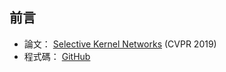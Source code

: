 ## 前言



- 論文： [Selective Kernel Networks](https://arxiv.org/abs/1903.06586) (CVPR 2019)
- 程式碼： [GitHub](https://github.com/implus/SKNet)